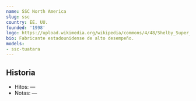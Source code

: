 ```yaml
---
name: SSC North America
slug: ssc
country: EE. UU.
founded: '1998'
logo: https://upload.wikimedia.org/wikipedia/commons/4/48/Shelby_Super_Cars_logo.png
bio: Fabricante estadounidense de alto desempeño.
models:
- ssc-tuatara
---
```


## Historia

- Hitos: —
- Notas: —

